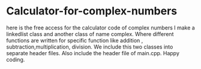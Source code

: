 # Calculator-for-complex-numbers
here is the free access for the calculator code of complex numbers 
I make a linkedlist class and another class of name complex.
Where different functions are written for specific function like addition , subtraction,multiplication, division. 
We include this two classes into separate header files. Also include the header file of main.cpp.
Happy coding.
